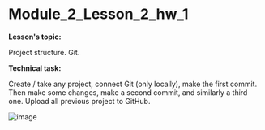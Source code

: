 # Module_2_Lesson_2_hw_1
**Lesson's topic:**

Project structure. Git.

**Technical task:**

Create / take any project, connect Git (only locally), make the first commit. Then make some changes, make a second commit, and similarly a third one.
Upload all previous project to GitHub.

![image](https://github.com/vdcast/Module_2_Lesson_2_hw_1/assets/108469609/ba806f78-1f23-44ea-be38-0bfe502e8afb)
